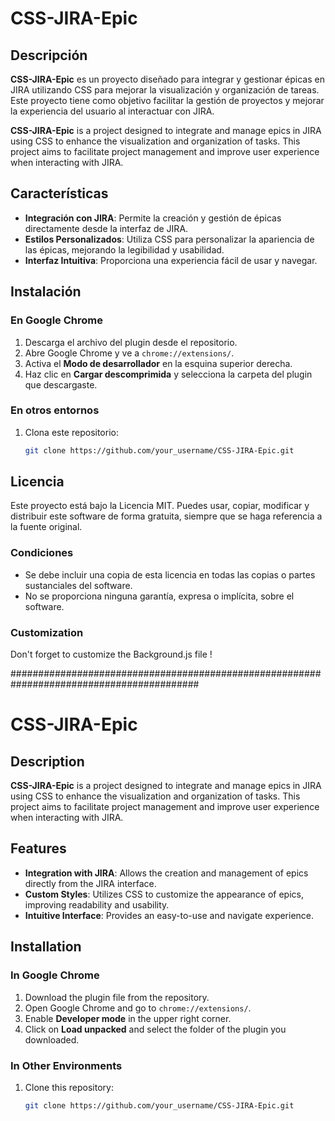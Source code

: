 # CSS-JIRA-Epic

## Descripción
**CSS-JIRA-Epic** es un proyecto diseñado para integrar y gestionar épicas en JIRA utilizando CSS para mejorar la visualización y organización de tareas. Este proyecto tiene como objetivo facilitar la gestión de proyectos y mejorar la experiencia del usuario al interactuar con JIRA.

**CSS-JIRA-Epic** is a project designed to integrate and manage epics in JIRA using CSS to enhance the visualization and organization of tasks. This project aims to facilitate project management and improve user experience when interacting with JIRA.

## Características
- **Integración con JIRA**: Permite la creación y gestión de épicas directamente desde la interfaz de JIRA.
- **Estilos Personalizados**: Utiliza CSS para personalizar la apariencia de las épicas, mejorando la legibilidad y usabilidad.
- **Interfaz Intuitiva**: Proporciona una experiencia fácil de usar y navegar.

## Instalación
### En Google Chrome
1. Descarga el archivo del plugin desde el repositorio.
2. Abre Google Chrome y ve a `chrome://extensions/`.
3. Activa el **Modo de desarrollador** en la esquina superior derecha.
4. Haz clic en **Cargar descomprimida** y selecciona la carpeta del plugin que descargaste.

### En otros entornos
1. Clona este repositorio:
   ```bash
   git clone https://github.com/your_username/CSS-JIRA-Epic.git

## Licencia

Este proyecto está bajo la Licencia MIT. Puedes usar, copiar, modificar y distribuir este software de forma gratuita, siempre que se haga referencia a la fuente original.

### Condiciones
- Se debe incluir una copia de esta licencia en todas las copias o partes sustanciales del software.
- No se proporciona ninguna garantía, expresa o implícita, sobre el software.


### Customization
Don't forget to customize the Background.js file  ! 

##########################################################################################

# CSS-JIRA-Epic

## Description
**CSS-JIRA-Epic** is a project designed to integrate and manage epics in JIRA using CSS to enhance the visualization and organization of tasks. This project aims to facilitate project management and improve user experience when interacting with JIRA.

## Features
- **Integration with JIRA**: Allows the creation and management of epics directly from the JIRA interface.
- **Custom Styles**: Utilizes CSS to customize the appearance of epics, improving readability and usability.
- **Intuitive Interface**: Provides an easy-to-use and navigate experience.

## Installation
### In Google Chrome
1. Download the plugin file from the repository.
2. Open Google Chrome and go to `chrome://extensions/`.
3. Enable **Developer mode** in the upper right corner.
4. Click on **Load unpacked** and select the folder of the plugin you downloaded.

### In Other Environments
1. Clone this repository:
   ```bash
   git clone https://github.com/your_username/CSS-JIRA-Epic.git
